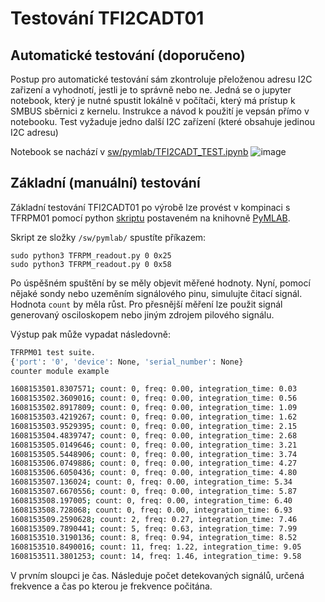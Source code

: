 # Testování TFI2CADT01

## Automatické testování (doporučeno)
Postup pro automatické testování sám zkontroluje přeloženou adresu I2C zařizení a vyhodnotí, jestli je to správně nebo ne. Jedná se o jupyter notebook, který je nutné spustit lokálně v počítači, který má prístup k SMBUS sběrnici z kernelu. Instrukce a návod k použití je vepsán přímo v notebooku. Test vyžaduje jedno další I2C zařízení (které obsahuje jedinou I2C adresu)

Notebook se nachází v [sw/pymlab/TFI2CADT_TEST.ipynb](sw/pymlab/TFI2CADT_TEST.ipynb)
![image](https://user-images.githubusercontent.com/5196729/219703876-addc8ce5-fa70-4049-870a-2a9e302bb628.png)


## Základní (manuální) testování
Základní testování TFI2CADT01 po výrobě lze provést v kompinaci s TFRPM01 pomocí python [skriptu](https://github.com/ThunderFly-aerospace/TFRPM01/blob/TFRPM01C/sw/pymlab/TFRPM_readout.py) postaveném na knihovně [PyMLAB](https://github.com/MLAB-project/pymlab). 


Skript ze složky `/sw/pymlab/` spustíte příkazem:

```
sudo python3 TFRPM_readout.py 0 0x25
sudo python3 TFRPM_readout.py 0 0x58
```

Po úspěšném spuštění by se měly objevit měřené hodnoty. Nyní, pomocí nějaké sondy nebo uzeměním signálového pinu, simulujte čitací signál. Hodnota `count` by měla růst. Pro přesnější měření lze použit signál generovaný osciloskopem nebo jiným zdrojem pilového signálu. 


Výstup pak může vypadat následovně: 

```bash
TFRPM01 test suite.
{'port': '0', 'device': None, 'serial_number': None}
counter module example 

1608153501.8307571; count: 0, freq: 0.00, integration_time: 0.03
1608153502.3609016; count: 0, freq: 0.00, integration_time: 0.56
1608153502.8917809; count: 0, freq: 0.00, integration_time: 1.09
1608153503.4219267; count: 0, freq: 0.00, integration_time: 1.62
1608153503.9529395; count: 0, freq: 0.00, integration_time: 2.15
1608153504.4839747; count: 0, freq: 0.00, integration_time: 2.68
1608153505.0149646; count: 0, freq: 0.00, integration_time: 3.21
1608153505.5448906; count: 0, freq: 0.00, integration_time: 3.74
1608153506.0749886; count: 0, freq: 0.00, integration_time: 4.27
1608153506.6050436; count: 0, freq: 0.00, integration_time: 4.80
1608153507.136024; count: 0, freq: 0.00, integration_time: 5.34
1608153507.6670556; count: 0, freq: 0.00, integration_time: 5.87
1608153508.197005; count: 0, freq: 0.00, integration_time: 6.40
1608153508.728068; count: 0, freq: 0.00, integration_time: 6.93
1608153509.2590628; count: 2, freq: 0.27, integration_time: 7.46
1608153509.7890441; count: 5, freq: 0.63, integration_time: 7.99
1608153510.3190136; count: 8, freq: 0.94, integration_time: 8.52
1608153510.8490016; count: 11, freq: 1.22, integration_time: 9.05
1608153511.3801253; count: 14, freq: 1.46, integration_time: 9.58
```

V prvním sloupci je čas. Následuje počet detekovaných signálů, určená frekvence a čas po kterou je frekvence počitána. 
